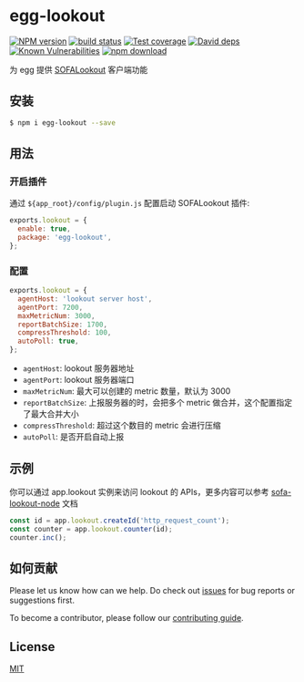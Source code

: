 # egg-lookout

[![NPM version][npm-image]][npm-url]
[![build status][travis-image]][travis-url]
[![Test coverage][codecov-image]][codecov-url]
[![David deps][david-image]][david-url]
[![Known Vulnerabilities][snyk-image]][snyk-url]
[![npm download][download-image]][download-url]

[npm-image]: https://img.shields.io/npm/v/egg-lookout.svg?style=flat-square
[npm-url]: https://npmjs.org/package/egg-lookout
[travis-image]: https://img.shields.io/travis/eggjs/egg-lookout.svg?style=flat-square
[travis-url]: https://travis-ci.org/eggjs/egg-lookout
[codecov-image]: https://codecov.io/gh/eggjs/egg-lookout/branch/master/graph/badge.svg
[codecov-url]: https://codecov.io/gh/eggjs/egg-lookout
[david-image]: https://img.shields.io/david/eggjs/egg-lookout.svg?style=flat-square
[david-url]: https://david-dm.org/eggjs/egg-lookout
[snyk-image]: https://snyk.io/test/npm/egg-lookout/badge.svg?style=flat-square
[snyk-url]: https://snyk.io/test/npm/egg-lookout
[download-image]: https://img.shields.io/npm/dm/egg-lookout.svg?style=flat-square
[download-url]: https://npmjs.org/package/egg-lookout

为 egg 提供 [SOFALookout](https://github.com/alipay/sofa-lookout) 客户端功能

## 安装

```bash
$ npm i egg-lookout --save
```

## 用法

### 开启插件

通过 `${app_root}/config/plugin.js` 配置启动 SOFALookout 插件:

```js
exports.lookout = {
  enable: true,
  package: 'egg-lookout',
};
```

### 配置

```js
exports.lookout = {
  agentHost: 'lookout server host',
  agentPort: 7200,
  maxMetricNum: 3000,
  reportBatchSize: 1700,
  compressThreshold: 100,
  autoPoll: true,
};
```

- `agentHost`: lookout 服务器地址
- `agentPort`: lookout 服务器端口
- `maxMetricNum`: 最大可以创建的 metric 数量，默认为 3000
- `reportBatchSize`: 上报服务器的时，会把多个 metric 做合并，这个配置指定了最大合并大小
- `compressThreshold`: 超过这个数目的 metric 会进行压缩
- `autoPoll`: 是否开启自动上报

## 示例

你可以通过 app.lookout 实例来访问 lookout 的 APIs，更多内容可以参考 [sofa-lookout-node](https://github.com/alipay/sofa-lookout-node) 文档

```js
const id = app.lookout.createId('http_request_count');
const counter = app.lookout.counter(id);
counter.inc();
```

## 如何贡献

Please let us know how can we help. Do check out [issues](https://github.com/eggjs/egg/issues) for bug reports or suggestions first.

To become a contributor, please follow our [contributing guide](https://github.com/eggjs/egg/blob/master/CONTRIBUTING.md).

## License

[MIT](LICENSE)
